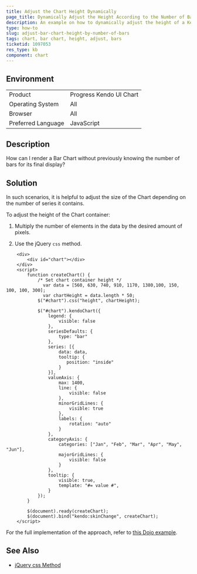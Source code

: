 ```yaml
---
title: Adjust the Chart Height Dynamically
page_title: Dynamically Adjust the Height According to the Number of Bars | Kendo UI Chart for jQuery 
description: An example on how to dynamically adjust the height of a Kendo UI Bar Chart depending on the number of the available bars.
type: how-to
slug: adjust-bar-chart-height-by-number-of-bars
tags: chart, bar chart, height, adjust, bars
ticketid: 1097053
res_type: kb
component: chart
---
```


## Environment

<table>
 <tr>
  <td>Product</td>
  <td>Progress Kendo UI Chart</td>
 </tr>
 <tr>
  <td>Operating System</td>
  <td>All</td>
 </tr>
 <tr>
  <td>Browser</td>
  <td>All</td>
 </tr>
 <tr>
  <td>Preferred Language</td>
  <td>JavaScript</td>
 </tr>
</table>

## Description

How can I render a Bar Chart without previously knowing the number of bars for its final display?

## Solution

In such scenarios, it is helpful to adjust the size of the Chart depending on the number of series it contains.

To adjust the height of the Chart container:

1. Multiply the number of elements in the data by the desired amount of pixels.

1. Use the jQuery `css` method.

```dojo
	<div>
        <div id="chart"></div>
    </div>
    <script>
        function createChart() {
            /* Set chart container height */
         	  var data = [560, 630, 740, 910, 1170, 1380,100, 150, 100, 100, 300];
        	  var chartHeight = data.length * 50;
          	$("#chart").css("height", chartHeight);

            $("#chart").kendoChart({
                legend: {
                    visible: false
                },
                seriesDefaults: {
                    type: "bar"
                },
                series: [{
                    data: data,
                    tooltip: {
                       position: "inside"
                    }
                }],
                valueAxis: {
                    max: 1400,
                    line: {
                        visible: false
                    },
                    minorGridLines: {
                        visible: true
                    },
                    labels: {
                        rotation: "auto"
                    }
                },
                categoryAxis: {
                    categories: ["Jan", "Feb", "Mar", "Apr", "May", "Jun"],
                    majorGridLines: {
                        visible: false
                    }
                },
                tooltip: {
                    visible: true,
                    template: "#= value #",
                }
            });
        }

        $(document).ready(createChart);
        $(document).bind("kendo:skinChange", createChart);
    </script>
```

For the full implementation of the approach, refer to [this Dojo example](http://dojo.telerik.com/idiVu).

## See Also

* [jQuery css Method](https://www.w3schools.com/jquery/jquery_css.asp)
